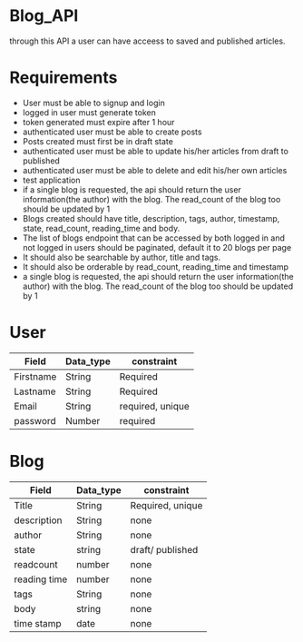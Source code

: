 # Blog_API
 through this API a user can have acceess to saved and published articles.

# Requirements
 * User must be able to signup and login
 * logged in user must generate token
 * token generated must expire after 1 hour
 * authenticated user must be able to create posts
 * Posts created must first be in draft state
 * authenticated user must be able to update his/her articles from draft to published
 * authenticated user must be able to delete and edit his/her own articles
 * test application 
 * if a single blog is requested, the api should return the user 
 information(the author) with the blog. The read_count of the blog too should be updated by 1
 * Blogs created should have title, description, tags, author, timestamp, state, read_count, reading_time and body.
 * The list of blogs endpoint that can be accessed by both logged in and not logged in users should be paginated, default it to 20 blogs per page
 * It should also be searchable by author, title and tags.
 * It should also be orderable by read_count, reading_time and timestamp
 * a single blog is requested, the api should return the user information(the author) with the blog. The read_count of the blog too should be updated by 1

 # User

| Field   | Data_type    | constraint       |
|---------|--------------|------------------|
|Firstname| String       | Required         |
|Lastname | String       | Required         |
|Email    | String       | required, unique |
|password | Number       | required         |

# Blog

| Field        | Data_type    | constraint       |
|--------------|--------------|------------------|
|Title         | String       | Required, unique |
|description   | String       | none             |
|author        | String       | none             |
|state         | string       | draft/ published |
|readcount     | number       | none             |
|reading time  | number       | none             |
|tags          | String       | none             |
|body          | string       | none             |
|time stamp    | date         | none             |